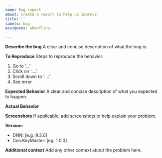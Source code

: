 ```yaml
---
name: Bug report
about: Create a report to help us improve
title: ''
labels: bug
assignees: ahoefling

---
```


**Describe the bug**
A clear and concise description of what the bug is.

**To Reproduce**
Steps to reproduce the behavior:
1. Go to '...'
2. Click on '....'
3. Scroll down to '....'
4. See error

**Expected Behavior**
A clear and concise description of what you expected to happen.

**Actual Behavior**

**Screenshots**
If applicable, add screenshots to help explain your problem.

**Version:**
 - DNN: [e.g. 9.3.0]
 - Dnn.KeyMaster: [eg. 1.0.0]

**Additional context**
Add any other context about the problem here.
